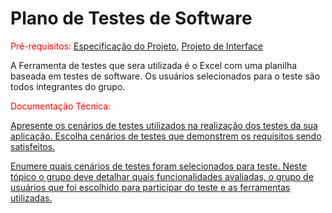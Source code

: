 # Plano de Testes de Software

<span style="color:red">Pré-requisitos: <a href="2-Especificação do Projeto.md"> Especificação do Projeto</a></span>, <a href="3-Projeto de Interface.md"> Projeto de Interface</a>


A Ferramenta de testes que sera utilizada é o Excel com uma planilha baseada em testes de software.
Os usuários selecionados para o teste são todos integrantes do grupo.


<span style="color:red"> Documentação Técnica: <a href="https://we.tl/t-csIPHaZvMg">




Apresente os cenários de testes utilizados na realização dos testes da sua aplicação. Escolha cenários de testes que demonstrem os requisitos sendo satisfeitos.

Enumere quais cenários de testes foram selecionados para teste. Neste tópico o grupo deve detalhar quais funcionalidades avaliadas, o grupo de usuários que foi escolhido para participar do teste e as ferramentas utilizadas.
 
